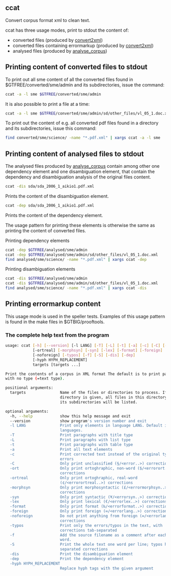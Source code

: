 ## ccat

Convert corpus format xml to clean text.

ccat has three usage modes, print to stdout the content of:

* converted files (produced by [convert2xml](#convert2xml))
* converted files containing errormarkup (produced by [convert2xml](#convert2xml))
* analysed files (produced by [analyse_corpus](#analyse_corpus))

## Printing content of converted files to stdout

To print out all sme content of all the converted files found in
$GTFREE/converted/sme/admin and its subdirectories, issue the command:

```sh
ccat -a -l sme $GTFREE/converted/sme/admin
```

It is also possible to print a file at a time:

```sh
ccat -a -l sme $GTFREE/converted/sme/admin/sd/other_files/vl_05_1.doc.xml
```

To print out the content of e.g. all converted pdf files found in a directory
and its subdirectories, issue this command:

```sh
find converted/sme/science/ -name "*.pdf.xml" | xargs ccat -a -l sme
```

## Printing content of analysed files to stdout

The analysed files produced by [analyse_corpus](#analyse_corpus) contain among
other one dependency element and one disambiguation element, that contain the
dependency and disambiguation analysis of the original files content.

```sh
ccat -dis sda/sda_2006_1_aikio1.pdf.xml
```

Prints the content of the disambiguation element.

```sh
ccat -dep sda/sda_2006_1_aikio1.pdf.xml
```

Prints the content of the dependency element.

The usage pattern for printing these elements is otherwise the same as printing
the content of converted files.

Printing dependency elements

```sh
ccat -dep $GTFREE/analysed/sme/admin
ccat -dep $GTFREE/analysed/sme/admin/sd/other_files/vl_05_1.doc.xml
find analysed/sme/science/ -name "*.pdf.xml" | xargs ccat -dep
```

Printing disambiguation elements

```sh
ccat -dis $GTFREE/analysed/sme/admin
ccat -dis $GTFREE/analysed/sme/admin/sd/other_files/vl_05_1.doc.xml
find analysed/sme/science/ -name "*.pdf.xml" | xargs ccat -dis
```

## Printing errormarkup content

This usage mode is used in the speller tests. Examples of this usage pattern is
found in the make files in $GTBIG/prooftools.

### The complete help text from the program

```sh
usage: ccat [-h] [--version] [-l LANG] [-T] [-L] [-t] [-a] [-c] [-C] [-ort]
            [-ortreal] [-morphsyn] [-syn] [-lex] [-format] [-foreign]
            [-noforeign] [-typos] [-f] [-S] [-dis] [-dep]
            [-hyph HYPH_REPLACEMENT]
            targets [targets ...]

Print the contents of a corpus in XML format The default is to print paragraphs
with no type (=text type).

positional arguments:
  targets               Name of the files or directories to process. If a
                        directory is given, all files in this directory and
                        its subdirectories will be listed.

optional arguments:
  -h, --help            show this help message and exit
  --version             show program's version number and exit
  -l LANG               Print only elements in language LANG. Default is all
                        languages.
  -T                    Print paragraphs with title type
  -L                    Print paragraphs with list type
  -t                    Print paragraphs with table type
  -a                    Print all text elements
  -c                    Print corrected text instead of the original typos &
                        errors
  -C                    Only print unclassified (§/<error..>) corrections
  -ort                  Only print ortoghraphic, non-word ($/<errorort..>)
                        corrections
  -ortreal              Only print ortoghraphic, real-word
                        (¢/<errorortreal..>) corrections
  -morphsyn             Only print morphosyntactic (£/<errormorphsyn..>)
                        corrections
  -syn                  Only print syntactic (¥/<errorsyn..>) corrections
  -lex                  Only print lexical (€/<errorlex..>) corrections
  -format               Only print format (‰/<errorformat..>) corrections
  -foreign              Only print foreign (∞/<errorlang..>) corrections
  -noforeign            Do not print anything from foreign (∞/<errorlang..>)
                        corrections
  -typos                Print only the errors/typos in the text, with
                        corrections tab-separated
  -f                    Add the source filename as a comment after each error
                        word.
  -S                    Print the whole text one word per line; typos have tab
                        separated corrections
  -dis                  Print the disambiguation element
  -dep                  Print the dependency element
  -hyph HYPH_REPLACEMENT
                        Replace hyph tags with the given argument
```

